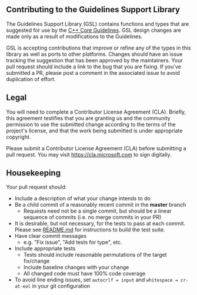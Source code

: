 ## Contributing to the Guidelines Support Library

The Guidelines Support Library (GSL) contains functions and types that are suggested for use by the
[C++ Core Guidelines](https://github.com/isocpp/CppCoreGuidelines). GSL design changes are made only as a result of modifications to the Guidelines. 

GSL is accepting contributions that improve or refine any of the types in this library as well as ports to other platforms. Changes should have an issue 
tracking the suggestion that has been approved by the maintainers. Your pull request should include a link to the bug that you are fixing. If you've submitted 
a PR, please post a comment in the associated issue to avoid duplication of effort.

## Legal
You will need to complete a Contributor License Agreement (CLA). Briefly, this agreement testifies that you are granting us and the community permission to 
use the submitted change according to the terms of the project's license, and that the work being submitted is under appropriate copyright.

Please submit a Contributor License Agreement (CLA) before submitting a pull request. You may visit https://cla.microsoft.com to sign digitally.

## Housekeeping
Your pull request should: 

* Include a description of what your change intends to do
* Be a child commit of a reasonably recent commit in the **master** branch 
    * Requests need not be a single commit, but should be a linear sequence of commits (i.e. no merge commits in your PR)
* It is desirable, but not necessary, for the tests to pass at each commit. Please see [README.md](./README.md) for instructions to build the test suite. 
* Have clear commit messages 
    * e.g. "Fix issue", "Add tests for type", etc.
* Include appropriate tests 
    * Tests should include reasonable permutations of the target fix/change
    * Include baseline changes with your change
    * All changed code must have 100% code coverage
* To avoid line ending issues, set `autocrlf = input` and `whitespace = cr-at-eol` in your git configuration
